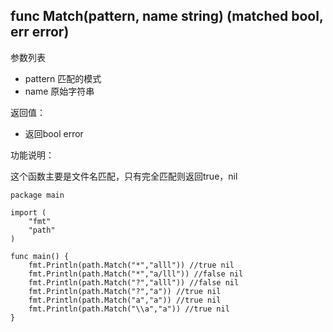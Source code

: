 ﻿## func Match(pattern, name string) (matched bool, err error)

参数列表

- pattern 匹配的模式
- name 原始字符串

返回值：

- 返回bool error

功能说明：

这个函数主要是文件名匹配，只有完全匹配则返回true，nil
~~~
package main

import (
	"fmt"
	"path"
)

func main() {
	fmt.Println(path.Match("*","alll")) //true nil
	fmt.Println(path.Match("*","a/lll")) //false nil
	fmt.Println(path.Match("?","alll")) //false nil
	fmt.Println(path.Match("?","a")) //true nil
	fmt.Println(path.Match("a","a")) //true nil
	fmt.Println(path.Match("\\a","a")) //true nil
}
~~~